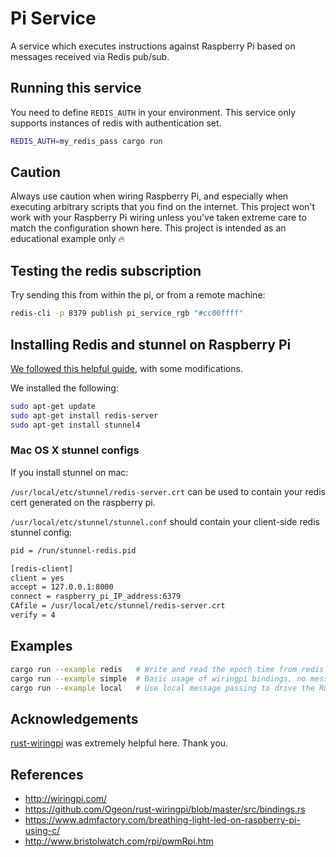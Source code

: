 # Pi Service

A service which executes instructions against Raspberry Pi based on messages received via Redis pub/sub.

## Running this service

You need to define `REDIS_AUTH` in your environment.  This service only supports
instances of redis with authentication set.

```sh
REDIS_AUTH=my_redis_pass cargo run
```

## Caution

Always use caution when wiring Raspberry Pi, and especially when executing arbitrary scripts that you find on the internet.  This project won't work with your Raspberry Pi wiring unless you've taken extreme care to match the configuration shown here.  This project is intended as an educational example only :fire:

## Testing the redis subscription

Try sending this from within the pi, or from a remote machine:

```sh
redis-cli -p 8379 publish pi_service_rgb "#cc00ffff"
```

## Installing Redis and stunnel on Raspberry Pi

[We followed this helpful guide](https://www.digitalocean.com/community/tutorials/how-to-encrypt-traffic-to-redis-with-stunnel-on-ubuntu-16-04), with some modifications.

We installed the following:

```sh
sudo apt-get update
sudo apt-get install redis-server
sudo apt-get install stunnel4
```

### Mac OS X stunnel configs

If you install stunnel on mac:

`/usr/local/etc/stunnel/redis-server.crt` can be used to contain your redis cert generated on the raspberry pi.

`/usr/local/etc/stunnel/stunnel.conf` should contain your client-side redis stunnel config:

```sh
pid = /run/stunnel-redis.pid

[redis-client]
client = yes
accept = 127.0.0.1:8000
connect = raspberry_pi_IP_address:6379
CAfile = /usr/local/etc/stunnel/redis-server.crt
verify = 4
```

## Examples

```sh
cargo run --example redis   # Write and read the epoch time from redis
cargo run --example simple  # Basic usage of wiringpi bindings, no message passing
cargo run --example local   # Use local message passing to drive the RGB LED
```

## Acknowledgements

[rust-wiringpi](https://github.com/Ogeon/rust-wiringpi/blob/master/src/bindings.rs) was extremely helpful here.  Thank you.

## References

* http://wiringpi.com/
* https://github.com/Ogeon/rust-wiringpi/blob/master/src/bindings.rs
* https://www.admfactory.com/breathing-light-led-on-raspberry-pi-using-c/
* http://www.bristolwatch.com/rpi/pwmRpi.htm
